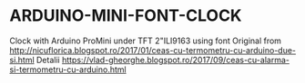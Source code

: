 # ARDUINO-MINI-FONT-CLOCK
Clock with Arduino ProMini under TFT 2"ILI9163 using font
Original from http://nicuflorica.blogspot.ro/2017/01/ceas-cu-termometru-cu-arduino-due-si.html
Detalii https://vlad-gheorghe.blogspot.ro/2017/09/ceas-cu-alarma-si-termometru-cu-arduino.html
